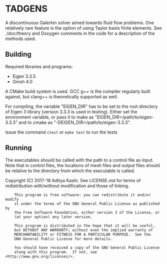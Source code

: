 TADGENS
=======

A discontinuous Galerkin solver aimed towards fluid flow problems. One relatively rare feature is the option of using Taylor basis finite elements. See ./doc/theory and Doxygen comments in the code for a description of the methods used.

Building
--------
Required libraries and programs:
- Eigen 3.3.5
- Gmsh 4.0

A CMake build system is used. GCC g++ is the compiler regularly built against, but clang++ is theoretically supported as well.

For compiling, the variable "EIGEN\_DIR" has to be set to the root directory of Eigen 3 library (version 3.3.3 is used in testing). Either set the environment variable, or pass it to make as "EIGEN\_DIR=/path/to/eigen-3.3.3" and to cmake as "-DEIGEN\_DIR=/path/to/eigen-3.3.3". 

Issue the command `ctest` or `make test` to run the tests

Running
-------
The executables should be called with the path to a control file as input. Note that in control files, the locations of mesh files and output files should be relative to the directory from which the executable is called.


Copyright (C) 2017-18 Aditya Kashi. See LICENSE.md for terms of redistribution with/without modification and those of linking.

        This program is free software: you can redistribute it and/or modify
        it under the terms of the GNU General Public License as published by
        the Free Software Foundation, either version 3 of the License, or
        (at your option) any later version.

        This program is distributed in the hope that it will be useful,
        but WITHOUT ANY WARRANTY; without even the implied warranty of
        MERCHANTABILITY or FITNESS FOR A PARTICULAR PURPOSE.  See the
        GNU General Public License for more details.

        You should have received a copy of the GNU General Public License
        along with this program.  If not, see <http://www.gnu.org/licenses/>.
